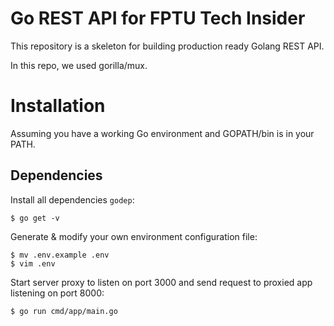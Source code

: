 # Go REST API for FPTU Tech Insider

This repository is a skeleton for building production ready Golang REST API.

In this repo, we used gorilla/mux.

# Installation

Assuming you have a working Go environment and GOPATH/bin is in your PATH.

## Dependencies

Install all dependencies `godep`:

```
$ go get -v
```

Generate & modify your own environment configuration file:

```
$ mv .env.example .env
$ vim .env
```

Start server proxy to listen on port 3000 and send request to proxied app listening on port 8000:

```
$ go run cmd/app/main.go
```
